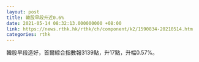 ```yaml
---
layout: post
title: 韓股早段升近0.6%
date: 2021-05-14 08:32:13.000000000 +08:00
link: https://news.rthk.hk/rthk/ch/component/k2/1590834-20210514.htm
categories: rthk
---
```


韓股早段造好，首爾綜合指數報3139點，升17點，升幅0.57%。
